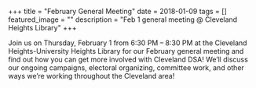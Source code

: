 +++
title =  "February General Meeting"
date = 2018-01-09
tags = []
featured_image = ""
description = "Feb 1 general meeting @ Cleveland Heights Library"
+++

Join us on Thursday, February 1 from 6:30 PM – 8:30 PM at the Cleveland Heights-University Heights Library for our February general meeting and find out how you can get more involved with Cleveland DSA! We’ll discuss our ongoing campaigns, electoral organizing, committee work, and other ways we’re working throughout the Cleveland area!
